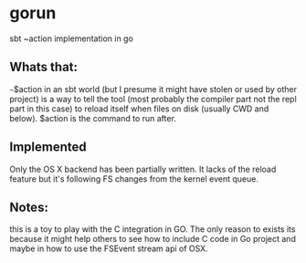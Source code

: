 # gorun
sbt ~action implementation in go

## Whats that:

`~`$action in an sbt world (but I presume it might have stolen or used by other project) is a way to tell the tool (most probably the compiler part not the repl part in this case) to reload itself when files on disk (usually CWD and below). $action is the command to run after.

## Implemented

Only the OS X backend has been partially written. It lacks of the reload feature but it's following FS changes from the kernel event queue.

## Notes:

this is a toy to play with the C integration in GO. The only reason to exists its because it might help others to see how to include C code in Go project and maybe in how to use the FSEvent stream api of OSX.
